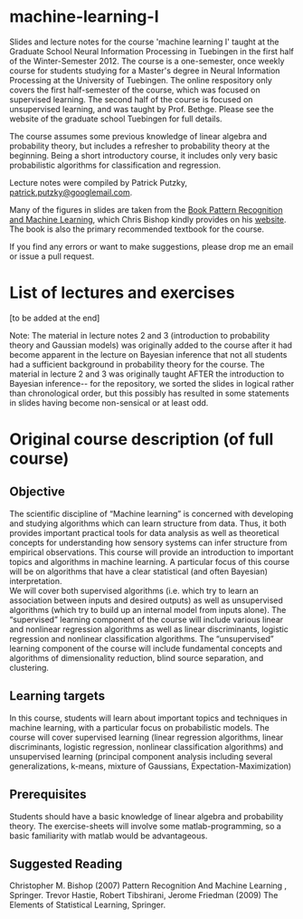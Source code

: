 # machine-learning-I

Slides and lecture notes for the  course 'machine learning I' taught at the Graduate School Neural Information Processing in Tuebingen in the first half of the Winter-Semester 2012. The course is a one-semester, once weekly course for students studying for a Master's degree in Neural Information Processing at the University of Tuebingen.  The online respository only covers the first half-semester of the course, which was focused on supervised learning.  The second half of the course is focused on unsupervised learning, and was taught by Prof. Bethge.   Please see the website of the graduate school Tuebingen for full details.

The course assumes some previous knowledge of linear algebra and probability theory, but includes a refresher to probability theory at the beginning. Being a short introductory course, it includes only very basic probabilistic algorithms for classification and regression.

Lecture notes were compiled by Patrick Putzky, patrick.putzky@googlemail.com.

Many of the figures in slides are taken from the [Book Pattern Recognition and Machine Learning](http://research.microsoft.com/en-us/um/people/cmbishop/prml/index.htm), which Chris Bishop kindly provides on his [website](http://research.microsoft.com/en-us/um/people/cmbishop/prml/webfigs.htm). The book is also the primary recommended textbook for the course.

If you find any errors or want to make suggestions, please drop me an email or issue a pull request.

# List of lectures and exercises

[to be added at the end]

Note: The material in lecture notes 2 and 3 (introduction to probability theory and Gaussian models) was originally added to the course after it had become apparent in the lecture on Bayesian inference that not all students had a sufficient background in probability theory for the course. The material in lecture 2 and 3 was originally taught AFTER the introduction to Bayesian inference-- for the repository, we sorted the slides in logical rather than chronological order, but this possibly has resulted in some statements in slides having become non-sensical or at least odd.


# Original course description (of full course)

## Objective

The scientific discipline of “Machine learning” is concerned with developing and studying algorithms which can learn structure from data. Thus, it both provides important practical tools for data analysis as well as theoretical concepts for understanding how sensory systems can infer structure from empirical observations. This course will provide an introduction to important topics and algorithms in machine learning. A particular focus of this course will be on algorithms that have a clear statistical (and often Bayesian) interpretation.  
We will cover both supervised algorithms (i.e. which try to learn an association between inputs and desired outputs) as well as unsupervised algorithms (which try to build up an internal model from inputs alone). The “supervised” learning component of the course will include various linear and nonlinear regression algorithms as well as linear discriminants, logistic regression and nonlinear classification algorithms. The “unsupervised” learning component of the course will include fundamental concepts and algorithms of dimensionality reduction, blind source separation, and clustering.

## Learning targets

In this course, students will learn about important topics and techniques in machine learning, with a particular focus on probabilistic models. The course will cover supervised learning (linear regression algorithms, linear discriminants, logistic regression, nonlinear classification algorithms) and unsupervised learning (principal component analysis including several generalizations, k-means, mixture of Gaussians, Expectation-Maximization)
 
## Prerequisites

Students should have a basic knowledge of linear algebra and probability theory. The exercise-sheets will involve some matlab-programming, so a basic familiarity with matlab would be advantageous.

## Suggested Reading

Christopher M. Bishop (2007) Pattern Recognition And Machine Learning , Springer.
Trevor Hastie, Robert Tibshirani, Jerome Friedman (2009) The Elements of Statistical Learning, Springer.



